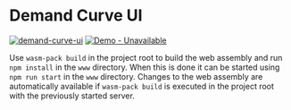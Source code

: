 # Demand Curve UI

[![demand-curve-ui](https://github.com/Alwaysgone/demand-curve-ui/actions/workflows/pipeline.yml/badge.svg?branch=master)](https://github.com/Alwaysgone/demand-curve-ui/actions/workflows/pipeline.yml) [![Demo - Unavailable](https://img.shields.io/badge/Demo-Unavailable-red)](https://alwaysgone.github.io/demos/curve/www/index.html)

Use `wasm-pack build` in the project root to build the web assembly and run `npm install` in the `www` directory. When this is done it can be started using `npm run start` in the  `www` directory.
Changes to the web assembly are automatically available if `wasm-pack build` is executed in the project root with the previously started server.

